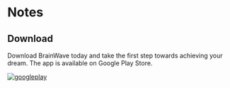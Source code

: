 # Notes

## Download
Download BrainWave today and take the first step towards achieving your dream. The app is available on Google Play Store.

[![googleplay](https://img.shields.io/badge/google_play_store-FFFFFF?style=for-the-badge&logo=googleplay&logoColor=black)](https://play.google.com/store/apps/details?id=com.nsa.notes)
